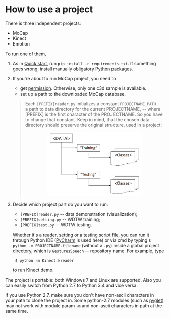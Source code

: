 # How to use a project

There is three independent projects:

* MoCap
* Kinect
* Emotion


To run one of them,

1. As in [Quick start](#quick-start), run `pip install -r requirements.txt`. If something goes wrong, install manually [obligatory Python packages](README.md#dependencies). 
2. If you're about to run MoCap project, you need to
    - get [permission](https://github.com/dizcza/GesturesSpeech/tree/dev/MOCAP/_data). Otherwise, only one c3d sample is available.
    - set up a path to the downloaded MoCap database.
	
	> Each `[PREFIX]reader.py` initializes a constant `PROJECTNAME_PATH` -- a path to data directory for the current PROJECTNAME, -- where [PREFIX] is the first character of the PROJECTNAME. So you have to change that constant. Keep in mind, that the chosen data directory should preserve the original structure, used in a project: <div align="center"><img src="results/png/data_structure.PNG" width="300"></div>
3. Decide which project part do you want to run: 
	- `[PREFIX]reader.py` -- data demonstration (visualization);
	- `[PREFIX]setting.py` -- WDTW training;
	- `[PREFIX]test.py` -- WDTW testing.

	Whether it's a reader, setting or a testing script file, you can run it through Python IDE ([PyCharm](https://www.jetbrains.com/pycharm/) is used here) or via cmd by typing `$ python -m PROJECTNAME.filename` (without a `.py`) inside a global project directory, which is  `GesturesSpeech` -- repository name. For example, type
  
		$ python -m Kinect.kreader
  
	to run Kinect demo.


The project is portable: both Windows 7 and Linux are supported. Also you can easily switch from Python 2.7 to Python 3.4 and vice versa.

If you use Python 2.7, make sure you don't have non-ascii characters in your path to clone the project in. Some python-2.7 modules (such as [pyglet](https://bitbucket.org/pyglet/pyglet/issues/74/pyglet-crashes-with-a-unicodeerror-on)) may not work with module param `-m` and non-ascii characters in path at the same time.